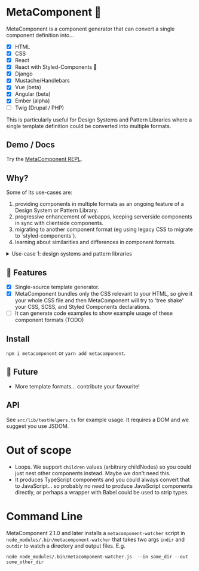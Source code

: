 # MetaComponent 🦚

MetaComponent is a component generator that can convert a single component definition into...

- [x] HTML
- [x] CSS
- [x] React
- [x] React with Styled-Components 💅
- [x] Django
- [x] Mustache/Handlebars
- [x] Vue (beta)
- [x] Angular (beta)
- [x] Ember (alpha)
- [ ] Twig (Drupal / PHP)

This is particularly useful for Design Systems and Pattern Libraries where a single template definition could be converted into multiple formats.

## Demo / Docs

Try the [MetaComponent REPL](https://springload.github.io/metacomponent).

## Why?

Some of its use-cases are:

1. providing components in multiple formats as an ongoing feature of a Design System or Pattern Library.
2. progressive enhancement of webapps, keeping serverside components in sync with clientside components.
3. migrating to another component format (eg using legacy CSS to migrate to \`styled-components\`).
4. learning about similarities and differences in component formats.

<details>
    <summary>Use-case 1: design systems and pattern libraries</summary>

    It's often the case that governments and large organisations have
    websites that have very different websites and components, and
    these differences are often accidental or unnecessary.

    An obvious solution would be to make a Design System or Pattern
    Library where you'd publish components to unify HTML and CSS.

    However one stumbling block is when there's also a divergence in
    web component technology -- they use React, or Vue, Angular,
    Handlebars, Jinja2, Twig, and many, many more.

    It would be a lot of manual work to support all of those comonent
    formats, and so Design Systems and Pattern Libraries typically
    offer HTML/CSS, and maybe one additional format, and all of these
    are written by hand.

    Design Systems often solve one problem (standardising HTML/CSS)
    while creating new technical barriers that may hinder adoption.

    MetaComponent complements Design Systems Pattern Libraries by
    generating components for many frameworks to make it easiser to
    adopt.

</details>

## :gift: Features

- [x] Single-source template generator.
- [x] MetaComponent bundles only the CSS relevant to your HTML, so give it your whole CSS file and then MetaComponent will try to 'tree shake' your CSS, SCSS, and Styled Components declarations.
- [ ] It can generate code examples to show example usage of these component formats (TODO)

## Install

`npm i metacomponent` or `yarn add metacomponent`.

## :crystal_ball: Future

- More template formats... contribute your favourite!

## API

See `src/lib/testHelpers.ts` for example usage. It requires a DOM and we suggest you use JSDOM.

# Out of scope

- Loops. We support `children` values (arbitrary childNodes) so you could just nest other components instead. Maybe we don't need this.
- It produces TypeScript components and you could always convert that to JavaScript... so probably no need to produce JavaScript components directly, or perhaps a wrapper with Babel could be used to strip types.

# Command Line

MetaComponent 2.1.0 and later installs a `metacomponent-watcher` script in `node_modules/.bin/metacomponent-watcher` that takes two args `indir` and `outdir` to watch a directory and output files. E.g.

```
node node_modules/.bin/metacomponent-watcher.js  --in some_dir --out some_other_dir
```
